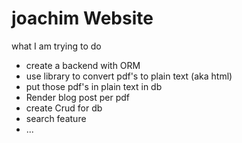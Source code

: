 # joachim Website

what I am trying to do

- create a backend with ORM
- use library to convert pdf's to plain text (aka html)
- put those pdf's in plain text in db
- Render blog post per pdf
- create Crud for db
- search feature
- ...
